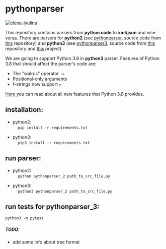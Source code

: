 # pythonparser
[![elena-lyulina](https://circleci.com/gh/elena-lyulina/pythonparser/tree/inverse_parser.svg?style=shield)](https://app.circleci.com/pipelines/github/elena-lyulina/pythonparser?branch=inverse_parser)

This repository contains parsers from **python code** to **xml/json** and vice versa.
There are parsers for **python2** (see [pythonparser](src/main/python/pythonparser-2.py), source code from [this](https://github.com/GumTreeDiff/pythonparser) repository) and **python3** (see [pythonparser3](src/main/python/pythonparser-3.py), source code from [this](https://github.com/Varal7/pythonparser) repository  and [this](https://eth-sri.github.io/py150) project). 

We are going to support Python 3.8 in **python3** parser. 
Features of Python 3.8 that should affect the parser's code  are: 
- The "walrus" operator `:=`
- Positional-only arguments
- f-strings now support `=`

[Here](https://docs.python.org/3/whatsnew/3.8.html) you can read about all new features that Python 3.8 provides.


## installation:
- python2:  
    `pip install -r requirements.txt`
  
- python3:  
    `pip3 install -r requirements.txt`

## run parser:
- python2:  
    `python pythonparser_2 path_to_src_file.py`
  
- python3:  
    `python3 pythonparser_2 path_to_src_file.py`
## run tests for pythonparser_3:  
`python3 -m pytest`

##### TODO:
- add some info about tree format
